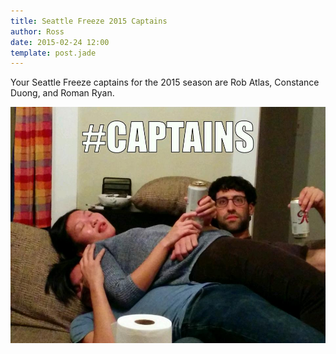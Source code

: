 ```yaml
---
title: Seattle Freeze 2015 Captains
author: Ross
date: 2015-02-24 12:00
template: post.jade
---
```


Your Seattle Freeze captains for the 2015 season are Rob Atlas, Constance Duong, and Roman Ryan.

![Captains](captains.jpg)